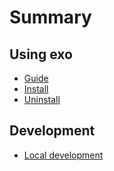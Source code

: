 # Summary

## Using exo

- [Guide](doc/guide.md)
- [Install](doc/install.md)
- [Uninstall](doc/uninstall.md)

## Development

- [Local development](doc/local-development.md)
